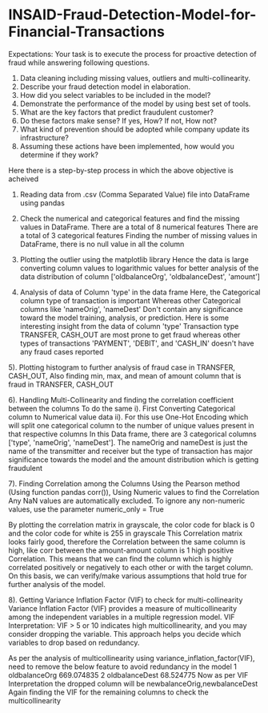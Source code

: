 # INSAID-Fraud-Detection-Model-for-Financial-Transactions

Expectations: Your task is to execute the process for proactive detection of fraud while answering following questions.

1. Data cleaning including missing values, outliers and multi-collinearity.
2. Describe your fraud detection model in elaboration.
3. How did you select variables to be included in the model?
4. Demonstrate the performance of the model by using best set of tools.
5. What are the key factors that predict fraudulent customer?
6. Do these factors make sense? If yes, How? If not, How not?
7. What kind of prevention should be adopted while company update its infrastructure?
8. Assuming these actions have been implemented, how would you determine if they work?

Here there is a step-by-step process in which the above objective is acheived

1) Reading data from .csv (Comma Separated Value) file into DataFrame using pandas 

2) Check the numerical and categorical features and find the missing values in DataFrame. 
There are a total of 8 numerical features
There are a total of 3 categorical features
Finding the number of missing values in DataFrame, there is no null value in all the column 

3) Plotting the outlier using the matplotlib library 
Hence the data is large converting column values to logarithmic values for better analysis of the data distribution of column ['oldbalanceOrg', 'oldbalanceDest', 'amount']

4) Analysis of data of Column 'type' in the data frame
Here, the Categorical column type of transaction is important Whereas other Categorical columns like 'nameOrig', 'nameDest' Don't contain any significance toward the model training, analysis, or prediction.
Here is some interesting insight from the data of column 'type' 
Transaction type TRANSFER, CASH_OUT are most prone to get fraud whereas other types of transactions 'PAYMENT', 'DEBIT', and 'CASH_IN' doesn't have any fraud cases reported

5). Plotting histogram to further analysis of fraud case in TRANSFER, CASH_OUT, Also finding min, max, and mean of amount column that is fraud in TRANSFER, CASH_OUT

6). Handling Multi-Collinearity and finding the correlation coefficient between the columns To do the same
i). First Converting Categorical column to Numerical value data 
ii). For this use One-Hot Encoding which will split one categorical column to the number of unique values present in that respective columns
In this Data frame, there are 3 categorical columns ['type', 'nameOrig', 'nameDest']. The nameOrig and nameDest is just the name of the transmitter and receiver but the type of transaction has major significance towards the model and the amount distribution which is getting fraudulent 

7). Finding Correlation among the Columns Using the Pearson method (Using function pandas corr()), 
Using Numeric values to find the Correlation
Any NaN values are automatically excluded. To ignore any non-numeric values, use the parameter numeric_only = True

By plotting the correlation matrix in grayscale, the color code for black is 0 and the color code for white is 255 in grayscale
 This Correlation matrix looks fairly good, therefore the Correlation between the same column is high, like corr between the amount-amount column is 1 high positive Correlation. This means that we can find the column which is highly correlated positively or negatively to each other or with the target column. On this basis, we can verify/make various assumptions that hold true for further analysis of the model.

 8). Getting Variance Inflation Factor (VIF) to check for multi-collinearity 
Variance Inflation Factor (VIF) provides a measure of multicollinearity among the independent variables in a multiple regression model.
VIF Interpretation: VIF > 5 or 10 indicates high multicollinearity, and you may consider dropping the variable.
This approach helps you decide which variables to drop based on redundancy.

 As per the analysis of multicollinearity using variance_inflation_factor(VIF), need to remove the below feature to avoid redundancy in the model
 1    oldbalanceOrg  669.074835
 2   oldbalanceDest   68.524775
 Now as per VIF Interpretation the dropped column will be  newbalanceOrig,newbalanceDest 
 Again finding the VIF for the remaining columns to check the multicollinearity
